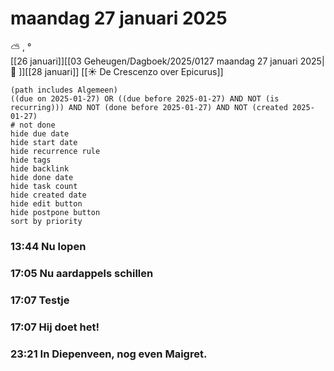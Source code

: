 # maandag 27 januari 2025

⛅ , °<br>[[26 januari]][[03 Geheugen/Dagboek/2025/0127 maandag 27 januari 2025| 📓 ]][[28 januari]]
[[☀️ De Crescenzo over Epicurus]]
```tasks
(path includes Algemeen)
((due on 2025-01-27) OR ((due before 2025-01-27) AND NOT (is recurring))) AND NOT (done before 2025-01-27) AND NOT (created 2025-01-27)
# not done
hide due date
hide start date
hide recurrence rule
hide tags
hide backlink
hide done date
hide task count
hide created date
hide edit button
hide postpone button 
sort by priority 
```
### 13:44 Nu lopen 
### 17:05 Nu aardappels schillen 
### 17:07 Testje  
### 17:07 Hij doet het!  
### 23:21 In Diepenveen, nog even Maigret.  